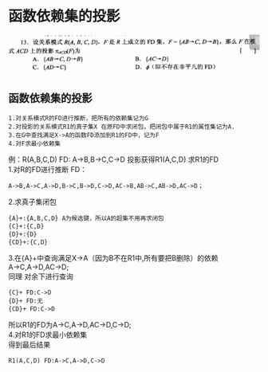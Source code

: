# 函数依赖集的投影


![451429052cce34a820709c98020f2124.png](./assets/6efc54d2ddd040aab021bc043b42bafd.jpg)
## 函数依赖集的投影

```auto
1.对关系模式R的FD进行推断，把所有的依赖集记为G
2.对投影的关系模式R1的真子集X 在原FD中求闭包，把闭包中属于R1的属性集记为A.
3.在G中查找满足X->A的函数FD添加到R1的FD中，记为F
4.对F求最小依赖集
```

例：R(A,B,C,D) FD: A->B,B->C,C->D 投影获得R1(A,C,D) 求R1的FD  
1.对R的FD进行推断 FD：

```auto
A->B,A->C,A->D,B->C,B->D,C->D,AC->B,AB->C,AB->D,AC->D；
```

2.求真子集闭包

```auto
{A}+:{A,B,C,D} A为候选键，所以A的超集不用再求闭包
{C}+:{C,D}
{D}+:{D}
{CD}+:{C,D}
```

3.在{A}+中查询满足X->A（因为B不在R1中,所有要把B删除）的依赖  
A->C,A->D,AC->D;  
同理 对余下进行查询

```auto
{C}+ FD:C->D
{D}+ FD:无
{CD}+ FD:C->D
```

所以R1的FD为A->C,A->D,AC->D,C->D;  
4.对R1的FD求最小依赖集  
得到最后结果

```auto
R1(A,C,D) FD:A->C,A->D,C->D
```


